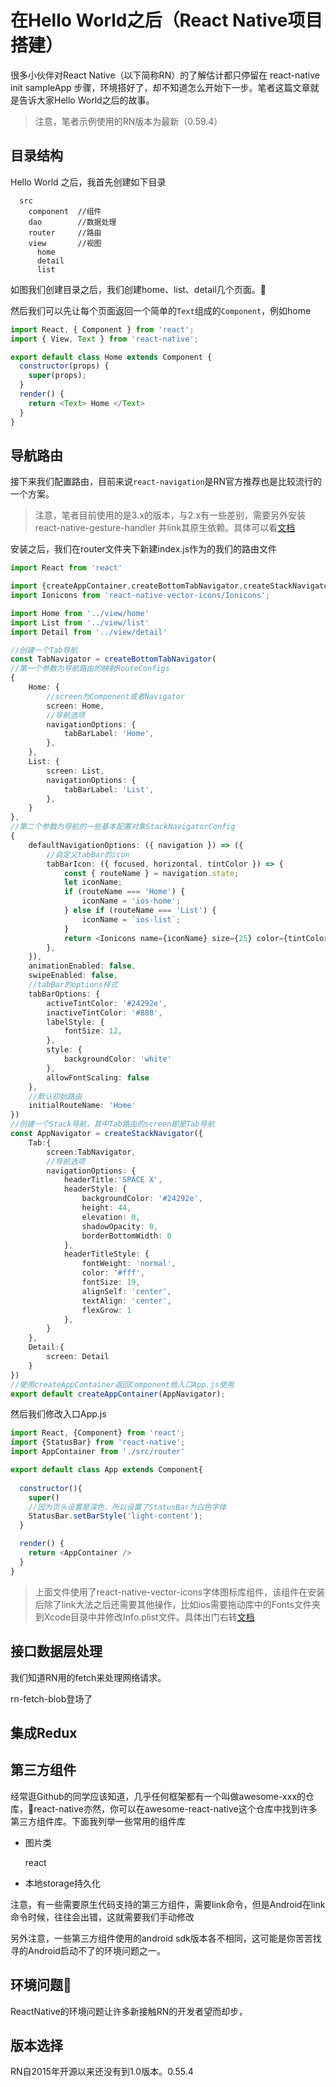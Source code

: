 # 在Hello World之后（React Native项目搭建）


很多小伙伴对React Native（以下简称RN）的了解估计都只停留在 react-native init sampleApp 步骤，环境搭好了，却不知道怎么开始下一步。笔者这篇文章就是告诉大家Hello World之后的故事。

> 注意，笔者示例使用的RN版本为最新（0.59.4）


## 目录结构

Hello World 之后，我首先创建如下目录

```
  src
    component  //组件
    dao        //数据处理
    router     //路由
    view       //视图
      home
      detail
      list
```

如图我们创建目录之后，我们创建home、list、detail几个页面。

然后我们可以先让每个页面返回一个简单的`Text`组成的`Component`，例如home

```js
import React, { Component } from 'react';
import { View, Text } from 'react-native';

export default class Home extends Component {
  constructor(props) {
    super(props);
  }
  render() {
    return <Text> Home </Text>
  }
}
```


## 导航路由

接下来我们配置路由，目前来说`react-navigation`是RN官方推荐也是比较流行的一个方案。

> 注意，笔者目前使用的是3.x的版本，与2.x有一些差别，需要另外安装react-native-gesture-handler 并link其原生依赖。具体可以看[文档](https://reactnavigation.org/docs/zh-Hans/getting-started.html#%E5%AE%89%E8%A3%85)

安装之后，我们在router文件夹下新建index.js作为的我们的路由文件

```ts
import React from 'react'

import {createAppContainer,createBottomTabNavigator,createStackNavigator,KeyBoardHiddenTabBar} from 'react-navigation'
import Ionicons from 'react-native-vector-icons/Ionicons';

import Home from '../view/home'
import List from '../view/list'
import Detail from '../view/detail'

//创建一个Tab导航
const TabNavigator = createBottomTabNavigator(
//第一个参数为导航路由的映射RouteConfigs
{
    Home: {
        //screen为Component或者Navigator
        screen: Home,
        //导航选项
        navigationOptions: {
            tabBarLabel: 'Home',
        },
    },
    List: {
        screen: List,
        navigationOptions: {
            tabBarLabel: 'List',
        },
    }
}, 
//第二个参数为导航的一些基本配置对象StackNavigatorConfig
{
    defaultNavigationOptions: ({ navigation }) => ({
        //自定义tabBar的icon
        tabBarIcon: ({ focused, horizontal, tintColor }) => {
            const { routeName } = navigation.state;
            let iconName;
            if (routeName === 'Home') {
                iconName = 'ios-home';
            } else if (routeName === 'List') {
                iconName = `ios-list`;
            }
            return <Ionicons name={iconName} size={25} color={tintColor} />
        },
    }),
    animationEnabled: false,
    swipeEnabled: false,
    //tabBar的options样式
    tabBarOptions: {
        activeTintColor: '#24292e',
        inactiveTintColor: '#888',
        labelStyle: {
            fontSize: 12,
        },
        style: {
            backgroundColor: 'white'
        },
        allowFontScaling: false
    },
    //默认初始路由
    initialRouteName: 'Home'
})
//创建一个Stack导航，其中Tab路由的screen即是Tab导航
const AppNavigator = createStackNavigator({
    Tab:{
        screen:TabNavigator,
        //导航选项
        navigationOptions: {
            headerTitle:'SPACE X',
            headerStyle: {
                backgroundColor: '#24292e',
                height: 44,                                      
                elevation: 0, 
                shadowOpacity: 0, 
                borderBottomWidth: 0
            },
            headerTitleStyle: {
                fontWeight: 'normal',
                color: '#fff',
                fontSize: 19,
                alignSelf: 'center',
                textAlign: 'center',
                flexGrow: 1
            },
        }
    },
    Detail:{
        screen: Detail
    }
})
//使用createAppContainer返回Component给入口App.js使用
export default createAppContainer(AppNavigator);

```

然后我们修改入口App.js

```js
import React, {Component} from 'react';
import {StatusBar} from 'react-native';
import AppContainer from './src/router'

export default class App extends Component{
  
  constructor(){
    super()
    //因为页头设置是深色，所以设置了StatusBar为白色字体
    StatusBar.setBarStyle('light-content');
  }

  render() {
    return <AppContainer />
  }
}

```



> 上面文件使用了react-native-vector-icons字体图标库组件，该组件在安装后除了link大法之后还需要其他操作，比如ios需要拖动库中的Fonts文件夹到Xcode目录中并修改Info.plist文件。具体出门右转[文档](https://github.com/oblador/react-native-vector-icons#installation)


## 接口数据层处理

我们知道RN用的fetch来处理网络请求。

rn-fetch-blob登场了







## 集成Redux






## 第三方组件

经常逛Github的同学应该知道，几乎任何框架都有一个叫做awesome-xxx的仓库，react-native亦然，你可以在awesome-react-native这个仓库中找到许多第三方组件库。下面我列举一些常用的组件库

- 图片类
    
    react
- 本地storage持久化


注意，有一些需要原生代码支持的第三方组件，需要link命令，但是Android在link命令时候，往往会出错，这就需要我们手动修改



另外注意，一些第三方组件使用的android sdk版本各不相同，这可能是你苦苦找寻的Android启动不了的环境问题之一。







## 环境问题

ReactNative的环境问题让许多新接触RN的开发者望而却步，



## 版本选择

RN自2015年开源以来还没有到1.0版本。0.55.4

